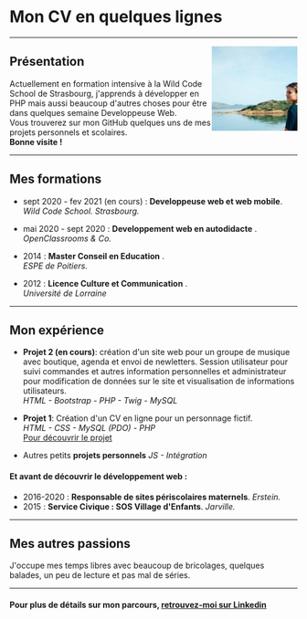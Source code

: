 # Mon CV en quelques lignes

***

<img src="photo-cv.jpg" alt="Ma photo" width="150" align="right"/>

## Présentation

Actuellement en formation intensive à la Wild Code School de Strasbourg, j'apprends à développer en PHP mais aussi beaucoup d'autres choses pour être dans quelques semaine Developpeuse Web. <br/>
Vous trouverez sur mon GitHub quelques uns de mes projets personnels et scolaires.<br/>
**Bonne visite !**

***

## Mes formations 

- sept 2020 - fev 2021 (en cours) : **Developpeuse web et web mobile**. <br/> _Wild Code School. Strasbourg._

- mai 2020 - sept 2020 : **Developpement web en autodidacte** . <br/> _OpenClassrooms & Co._

- 2014 : **Master Conseil en Education** . <br/> _ESPE de Poitiers._

- 2012 : **Licence Culture et Communication** . <br/> _Université de Lorraine_

***

## Mon expérience

- **Projet 2 (en cours)**: création d'un site web pour un groupe de musique avec boutique, agenda et envoi de newletters. Session utilisateur pour suivi commandes et autres information personnelles et administrateur pour modification de données sur le site et visualisation de informations utilisateurs. <br/>
_HTML - Bootstrap - PHP - Twig - MySQL_

- **Projet 1**: Création d'un CV en ligne pour un personnage fictif. <br/>
_HTML - CSS - MySQL (PDO) - PHP_ <br/>
[Pour découvrir le projet](https://github.com/AlineDenizot/schoolprojet1)

- Autres petits **projets personnels**
_JS - Intégration_

#### Et avant de découvrir le développement web :
- 2016-2020 : **Responsable de sites périscolaires maternels**. _Erstein._
- 2015 : **Service Civique : SOS Village d'Enfants**. _Jarville._

***

## Mes autres passions

J'occupe mes temps libres avec beaucoup de bricolages, quelques balades, un peu de lecture et pas mal de séries. 

***

#### Pour plus de détails sur mon parcours, [retrouvez-moi sur Linkedin](https://www.linkedin.com/in/a-denizot/)


